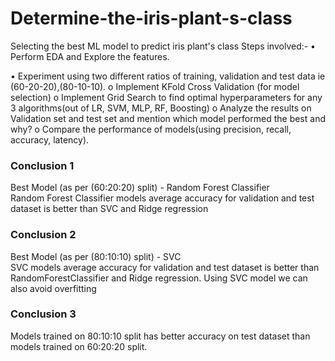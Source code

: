 # Determine-the-iris-plant-s-class

Selecting the best ML model to predict iris plant's class
Steps involved:-
  • Perform EDA and Explore the features.

  • Experiment using two different ratios of training, validation and test data ie (60-20-20),(80-10-10).
    o Implement KFold Cross Validation (for model selection)
    o Implement Grid Search to find optimal hyperparameters for any 3 algorithms(out of LR, SVM, MLP, RF, Boosting)
    o Analyze the results on Validation set and test set and mention which model performed the best and why?
    o Compare the performance of models(using precision, recall, accuracy, latency).

###  Conclusion 1

Best Model (as per (60:20:20) split) - Random Forest Classifier <Br> Random Forest Classifier models average accuracy for validation and test dataset is better than SVC and Ridge regression

###  Conclusion 2

Best Model (as per (80:10:10) split) - SVC <br> SVC models average accuracy for validation and test dataset is better than RandomForestClassifier and Ridge regression. Using SVC model we can also avoid overfitting

###  Conclusion 3

Models trained on 80:10:10 split has better accuracy on test dataset than models trained on 60:20:20 split.
